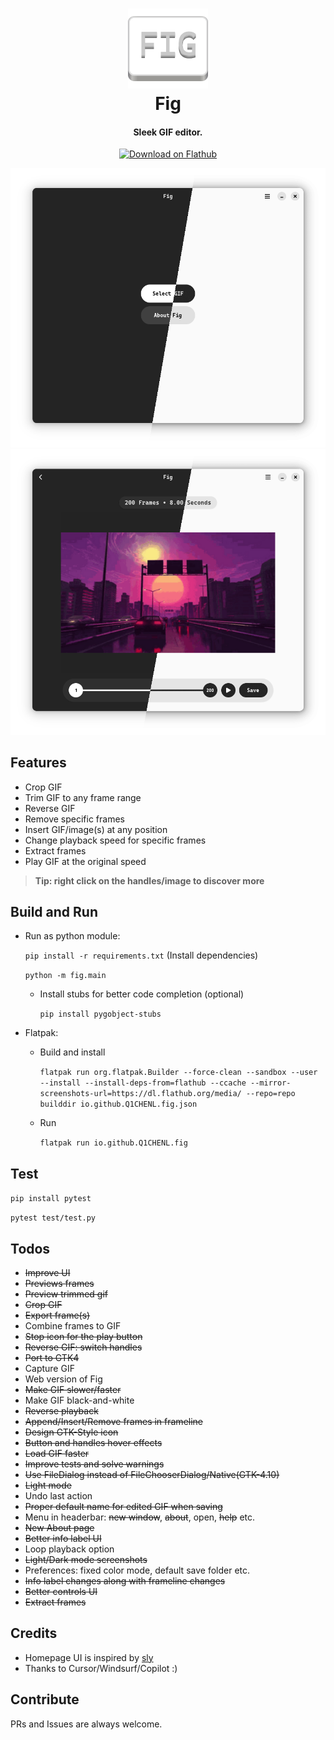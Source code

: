<h1 align="center" style="border-bottom: none;">
  <img alt="Fig" src="assets/icons/io.github.Q1CHENL.fig.svg" width="128" height="128"/>
  <br>
  Fig
</h1>
<h4 align="center">Sleek GIF editor.</h4>

<p align="center">
  <a href="https://flathub.org/apps/details/io.github.Q1CHENL.fig">
    <img alt="Download on Flathub" src="https://flathub.org/api/badge?svg&locale=en&light" width="200"/>
  </a>
</p>

![UI](assets/screenshots/screenshot-home-split.png)
![UI](assets/screenshots/screenshot-editor-split.png)

## Features

- Crop GIF
- Trim GIF to any frame range
- Reverse GIF
- Remove specific frames
- Insert GIF/image(s) at any position
- Change playback speed for specific frames
- Extract frames
- Play GIF at the original speed

> **Tip: right click on the handles/image to discover more**

## Build and Run

- Run as python module:

  `pip install -r requirements.txt` (Install dependencies)

  `python -m fig.main`

  - Install stubs for better code completion (optional)

    `pip install pygobject-stubs`

- Flatpak:

  - Build and install

    `flatpak run org.flatpak.Builder --force-clean --sandbox --user --install --install-deps-from=flathub --ccache --mirror-screenshots-url=https://dl.flathub.org/media/ --repo=repo builddir io.github.Q1CHENL.fig.json`

  - Run

    `flatpak run io.github.Q1CHENL.fig`

## Test

`pip install pytest`

`pytest test/test.py`

## Todos

- ~~Improve UI~~
- ~~Previews frames~~
- ~~Preview trimmed gif~~
- ~~Crop GIF~~
- ~~Export frame(s)~~
- Combine frames to GIF
- ~~Stop icon for the play button~~
- ~~Reverse GIF: switch handles~~
- ~~Port to GTK4~~
- Capture GIF
- Web version of Fig
- ~~Make GIF slower/faster~~
- Make GIF black-and-white
- ~~Reverse playback~~
- ~~Append/Insert/Remove frames in frameline~~
- ~~Design GTK-Style icon~~
- ~~Button and handles hover effects~~
- ~~Load GIF faster~~
- ~~Improve tests and solve warnings~~
- ~~Use FileDialog instead of FileChooserDialog/Native(GTK-4.10)~~
- ~~Light mode~~
- Undo last action
- ~~Proper default name for edited GIF when saving~~
- Menu in headerbar: ~~new window~~, ~~about~~, open, ~~help~~ etc.
- ~~New About page~~
- ~~Better info label UI~~
- Loop playback option
- ~~Light/Dark mode screenshots~~
- Preferences: fixed color mode, default save folder etc.
- ~~Info label changes along with frameline changes~~
- ~~Better controls UI~~
- ~~Extract frames~~

## Credits

- Homepage UI is inspired by [sly](https://github.com/kra-mo/sly)
- Thanks to Cursor/Windsurf/Copilot :)

## Contribute

PRs and Issues are always welcome.
